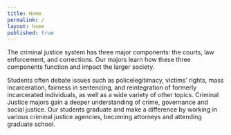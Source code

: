 ```yaml
---
title: Home
permalink: /
layout: home
published: true
---
```


The criminal justice system has three major components: the courts, law enforcement, and corrections. Our majors learn how these three components function and impact the larger society.

Students often debate issues such as policelegitimacy, victims’ rights, mass incarceration, fairness in sentencing, and reintegration of formerly incarcerated individuals, as well as a wide variety of other topics. Criminal Justice majors gain a deeper understanding of crime, governance and social justice. Our students graduate and make a difference by working in various criminal justice agencies, becoming attorneys and attending graduate school.